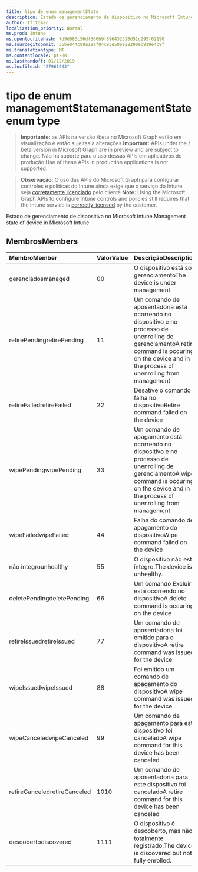 ```yaml
---
title: tipo de enum managementState
description: Estado de gerenciamento de dispositivo no Microsoft Intune.
author: tfitzmac
localization_priority: Normal
ms.prod: intune
ms.openlocfilehash: 7d9d083c56df366b9f896432328d51c295f62190
ms.sourcegitcommit: 36be044c89a19af84c93e586e22200ec919e4c9f
ms.translationtype: MT
ms.contentlocale: pt-BR
ms.lasthandoff: 01/12/2019
ms.locfileid: "27961943"
---
```

# <a name="managementstate-enum-type"></a><span data-ttu-id="0adad-103">tipo de enum managementState</span><span class="sxs-lookup"><span data-stu-id="0adad-103">managementState enum type</span></span>

> <span data-ttu-id="0adad-104">**Importante:** as APIs na versão /beta no Microsoft Graph estão em visualização e estão sujeitas a alterações.</span><span class="sxs-lookup"><span data-stu-id="0adad-104">**Important:** APIs under the / beta version in Microsoft Graph are in preview and are subject to change.</span></span> <span data-ttu-id="0adad-105">Não há suporte para o uso dessas APIs em aplicativos de produção.</span><span class="sxs-lookup"><span data-stu-id="0adad-105">Use of these APIs in production applications is not supported.</span></span>

> <span data-ttu-id="0adad-106">**Observação:** O uso das APIs do Microsoft Graph para configurar controles e políticas do Intune ainda exige que o serviço do Intune seja [corretamente licenciado](https://go.microsoft.com/fwlink/?linkid=839381) pelo cliente.</span><span class="sxs-lookup"><span data-stu-id="0adad-106">**Note:** Using the Microsoft Graph APIs to configure Intune controls and policies still requires that the Intune service is [correctly licensed](https://go.microsoft.com/fwlink/?linkid=839381) by the customer.</span></span>

<span data-ttu-id="0adad-107">Estado de gerenciamento de dispositivo no Microsoft Intune.</span><span class="sxs-lookup"><span data-stu-id="0adad-107">Management state of device in Microsoft Intune.</span></span>
## <a name="members"></a><span data-ttu-id="0adad-108">Membros</span><span class="sxs-lookup"><span data-stu-id="0adad-108">Members</span></span>
|<span data-ttu-id="0adad-109">Membro</span><span class="sxs-lookup"><span data-stu-id="0adad-109">Member</span></span>|<span data-ttu-id="0adad-110">Valor</span><span class="sxs-lookup"><span data-stu-id="0adad-110">Value</span></span>|<span data-ttu-id="0adad-111">Descrição</span><span class="sxs-lookup"><span data-stu-id="0adad-111">Description</span></span>|
|:---|:---|:---|
|<span data-ttu-id="0adad-112">gerenciados</span><span class="sxs-lookup"><span data-stu-id="0adad-112">managed</span></span>|<span data-ttu-id="0adad-113">0</span><span class="sxs-lookup"><span data-stu-id="0adad-113">0</span></span>|<span data-ttu-id="0adad-114">O dispositivo está sob gerenciamento</span><span class="sxs-lookup"><span data-stu-id="0adad-114">The device is under management</span></span>|
|<span data-ttu-id="0adad-115">retirePending</span><span class="sxs-lookup"><span data-stu-id="0adad-115">retirePending</span></span>|<span data-ttu-id="0adad-116">1</span><span class="sxs-lookup"><span data-stu-id="0adad-116">1</span></span>|<span data-ttu-id="0adad-117">Um comando de aposentadoria está ocorrendo no dispositivo e no processo de unenrolling de gerenciamento</span><span class="sxs-lookup"><span data-stu-id="0adad-117">A retire command is occuring on the device and in the process of unenrolling from management</span></span>|
|<span data-ttu-id="0adad-118">retireFailed</span><span class="sxs-lookup"><span data-stu-id="0adad-118">retireFailed</span></span>|<span data-ttu-id="0adad-119">2</span><span class="sxs-lookup"><span data-stu-id="0adad-119">2</span></span>|<span data-ttu-id="0adad-120">Desative o comando falha no dispositivo</span><span class="sxs-lookup"><span data-stu-id="0adad-120">Retire command failed on the device</span></span>|
|<span data-ttu-id="0adad-121">wipePending</span><span class="sxs-lookup"><span data-stu-id="0adad-121">wipePending</span></span>|<span data-ttu-id="0adad-122">3</span><span class="sxs-lookup"><span data-stu-id="0adad-122">3</span></span>|<span data-ttu-id="0adad-123">Um comando de apagamento está ocorrendo no dispositivo e no processo de unenrolling de gerenciamento</span><span class="sxs-lookup"><span data-stu-id="0adad-123">A wipe command is occuring on the device and in the process of unenrolling from management</span></span>|
|<span data-ttu-id="0adad-124">wipeFailed</span><span class="sxs-lookup"><span data-stu-id="0adad-124">wipeFailed</span></span>|<span data-ttu-id="0adad-125">4</span><span class="sxs-lookup"><span data-stu-id="0adad-125">4</span></span>|<span data-ttu-id="0adad-126">Falha do comando de apagamento do dispositivo</span><span class="sxs-lookup"><span data-stu-id="0adad-126">Wipe command failed on the device</span></span>|
|<span data-ttu-id="0adad-127">não íntegro</span><span class="sxs-lookup"><span data-stu-id="0adad-127">unhealthy</span></span>|<span data-ttu-id="0adad-128">5</span><span class="sxs-lookup"><span data-stu-id="0adad-128">5</span></span>|<span data-ttu-id="0adad-129">O dispositivo não está íntegro.</span><span class="sxs-lookup"><span data-stu-id="0adad-129">The device is unhealthy.</span></span>|
|<span data-ttu-id="0adad-130">deletePending</span><span class="sxs-lookup"><span data-stu-id="0adad-130">deletePending</span></span>|<span data-ttu-id="0adad-131">6</span><span class="sxs-lookup"><span data-stu-id="0adad-131">6</span></span>|<span data-ttu-id="0adad-132">Um comando Excluir está ocorrendo no dispositivo</span><span class="sxs-lookup"><span data-stu-id="0adad-132">A delete command is occuring on the device</span></span> |
|<span data-ttu-id="0adad-133">retireIssued</span><span class="sxs-lookup"><span data-stu-id="0adad-133">retireIssued</span></span>|<span data-ttu-id="0adad-134">7</span><span class="sxs-lookup"><span data-stu-id="0adad-134">7</span></span>|<span data-ttu-id="0adad-135">Um comando de aposentadoria foi emitido para o dispositivo</span><span class="sxs-lookup"><span data-stu-id="0adad-135">A retire command was issued for the device</span></span>|
|<span data-ttu-id="0adad-136">wipeIssued</span><span class="sxs-lookup"><span data-stu-id="0adad-136">wipeIssued</span></span>|<span data-ttu-id="0adad-137">8</span><span class="sxs-lookup"><span data-stu-id="0adad-137">8</span></span>|<span data-ttu-id="0adad-138">Foi emitido um comando de apagamento do dispositivo</span><span class="sxs-lookup"><span data-stu-id="0adad-138">A wipe command was issued for the device</span></span>|
|<span data-ttu-id="0adad-139">wipeCanceled</span><span class="sxs-lookup"><span data-stu-id="0adad-139">wipeCanceled</span></span>|<span data-ttu-id="0adad-140">9</span><span class="sxs-lookup"><span data-stu-id="0adad-140">9</span></span>|<span data-ttu-id="0adad-141">Um comando de apagamento para este dispositivo foi cancelado</span><span class="sxs-lookup"><span data-stu-id="0adad-141">A wipe command for this device has been canceled</span></span>|
|<span data-ttu-id="0adad-142">retireCanceled</span><span class="sxs-lookup"><span data-stu-id="0adad-142">retireCanceled</span></span>|<span data-ttu-id="0adad-143">10</span><span class="sxs-lookup"><span data-stu-id="0adad-143">10</span></span>|<span data-ttu-id="0adad-144">Um comando de aposentadoria para este dispositivo foi cancelado</span><span class="sxs-lookup"><span data-stu-id="0adad-144">A retire command for this device has been canceled</span></span>|
|<span data-ttu-id="0adad-145">descoberto</span><span class="sxs-lookup"><span data-stu-id="0adad-145">discovered</span></span>|<span data-ttu-id="0adad-146">11</span><span class="sxs-lookup"><span data-stu-id="0adad-146">11</span></span>|<span data-ttu-id="0adad-147">O dispositivo é descoberto, mas não totalmente registrado.</span><span class="sxs-lookup"><span data-stu-id="0adad-147">The device is discovered but not fully enrolled.</span></span>|





